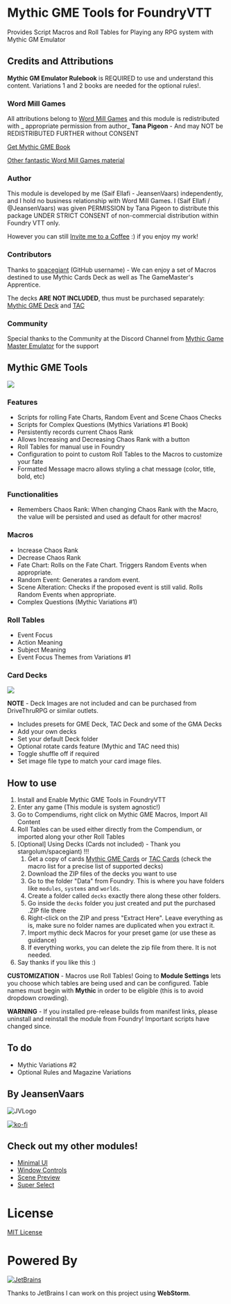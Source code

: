 # Mythic GME Tools for FoundryVTT

Provides Script Macros and Roll Tables for Playing any RPG system with Mythic GM Emulator

## Credits and Attributions

**Mythic GM Emulator Rulebook** is REQUIRED to use and understand this content. Variations 1 and 2 books are needed for
the optional rules!.

### Word Mill Games

All attributions belong to [Word Mill Games](https://www.wordmillgames.com) and this module is redistributed with _
appropriate permission from author_ **Tana Pigeon** - And may NOT be REDISTRIBUTED FURTHER without CONSENT

[Get Mythic GME Book](https://www.drivethrurpg.com/product/20798/Mythic-Game-Master-Emulator)

[Other fantastic Word Mill Games material](https://www.drivethrurpg.com/browse/pub/480/Word-Mill)

### Author

This module is developed by me (Saif Ellafi - JeansenVaars) independently, and I hold no business relationship with Word
Mill Games. I (Saif Ellafi / @JeansenVaars) was given PERMISSION by Tana Pigeon to distribute this package UNDER STRICT
CONSENT of non-commercial distribution within Foundry VTT only.

However you can still [Invite me to a Coffee](#by-jeansenvaars) :) if you enjoy my work!

### Contributors

Thanks to [spacegiant](https://github.com/spacegiant) (GitHub username) - We can enjoy a set of Macros destined to use
Mythic Cards Deck as well as The GameMaster's Apprentice.

The decks **ARE NOT INCLUDED**, thus must be purchased
separately: [Mythic GME Deck](https://www.drivethrurpg.com/product/257195/Mythic-Game-Master-Emulator-Deck)
and [TAC](https://www.drivethrurpg.com/product/125685/The-GameMasters-Apprentice-Base-Deck)

### Community

Special thanks to the Community at the Discord Channel from [Mythic Game Master Emulator](https://discord.gg/hyHUuZEt)
for the support

## Mythic GME Tools

![](example-mythic-tools.png)

### Features

* Scripts for rolling Fate Charts, Random Event and Scene Chaos Checks
* Scripts for Complex Questions (Mythics Variations #1 Book)
* Persistently records current Chaos Rank
* Allows Increasing and Decreasing Chaos Rank with a button
* Roll Tables for manual use in Foundry
* Configuration to point to custom Roll Tables to the Macros to customize your fate
* Formatted Message macro allows styling a chat message (color, title, bold, etc)

### Functionalities

* Remembers Chaos Rank: When changing Chaos Rank with the Macro, the value will be persisted and used as default for
  other macros!

### Macros

* Increase Chaos Rank
* Decrease Chaos Rank
* Fate Chart: Rolls on the Fate Chart. Triggers Random Events when appropriate.
* Random Event: Generates a random event.
* Scene Alteration: Checks if the proposed event is still valid. Rolls Random Events when appropriate.
* Complex Questions (Mythic Variations #1)

### Roll Tables

* Event Focus
* Action Meaning
* Subject Meaning
* Event Focus Themes from Variations #1

### Card Decks

![](example-decks.png)

**NOTE** - Deck Images are not included and can be purchased from DriveThruRPG or similar outlets.

* Includes presets for GME Deck, TAC Deck and some of the GMA Decks
* Add your own decks
* Set your default Deck folder
* Optional rotate cards feature (Mythic and TAC need this)
* Toggle shuffle off if required
* Set image file type to match your card image files.

## How to use

1. Install and Enable Mythic GME Tools in FoundryVTT
2. Enter any game (This module is system agnostic!)
3. Go to Compendiums, right click on Mythic GME Macros, Import All Content
4. Roll Tables can be used either directly from the Compendium, or imported along your other Roll Tables
5. [Optional] Using Decks (Cards not included) - Thank you stargolum/spacegiant) !!!
    1. Get a copy of
       cards [Mythic GME Cards](https://www.drivethrurpg.com/product/257195/Mythic-Game-Master-Emulator-Deck)
       or [TAC Cards](https://www.drivethrurpg.com/product/125685/The-GameMasters-Apprentice-Base-Deck) (check the macro
       list for a precise list of supported decks)
    2. Download the ZIP files of the decks you want to use
    3. Go to the folder "Data" from Foundry. This is where you have folders like `modules`, `systems` and `worlds`.
    4. Create a folder called `decks` exactly there along these other folders.
    5. Go inside the `decks` folder you just created and put the purchased .ZIP file there
    6. Right-click on the ZIP and press "Extract Here". Leave everything as is, make sure no folder names are duplicated
       when you extract it.
    7. Import mythic deck Macros for your preset game (or use these as guidance)
    8. If everything works, you can delete the zip file from there. It is not needed.
5. Say thanks if you like this :)

**CUSTOMIZATION** - Macros use Roll Tables! Going to **Module Settings** lets you choose which tables are being used and
can be configured. Table names must begin with **Mythic** in order to be eligible (this is to avoid dropdown crowding).

**WARNING** - If you installed pre-release builds from manifest links, please uninstall and reinstall the module from
Foundry! Important scripts have changed since.

## To do

* Mythic Variations #2
* Optional Rules and Magazine Variations

## By JeansenVaars

![JVLogo](logo-small-black.png)

[![ko-fi](https://ko-fi.com/img/githubbutton_sm.svg)](https://ko-fi.com/V7V14D3AH)

## Check out my other modules!

* [Minimal UI](https://github.com/saif-ellafi/foundryvtt-minimal-ui)
* [Window Controls](https://github.com/saif-ellafi/foundryvtt-window-controls)
* [Scene Preview](https://github.com/saif-ellafi/foundryvtt-scene-preview)
* [Super Select](https://github.com/saif-ellafi/foundryvtt-super-select)

# License

[MIT License](./LICENSE.md)

# Powered By

[![JetBrains](./jetbrains.svg)](https://www.jetbrains.com)

Thanks to JetBrains I can work on this project using **WebStorm**.
